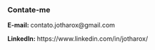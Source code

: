 <div>
  <h3>
    Contate-me
  </h3>
  <p><b>E-mail: </b>contato.jotharox@gmail.com</p>
  <p><b>LinkedIn: </b>https://www.linkedin.com/in/jotharox/</p>
</div>
</hr>
